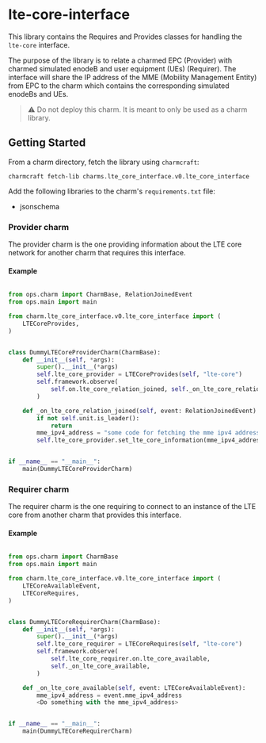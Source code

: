 # lte-core-interface

This library contains the Requires and Provides classes for handling the `lte-core`
interface.

The purpose of the library is to relate a charmed EPC (Provider) with charmed simulated enodeB and
user equipment (UEs) (Requirer). The interface will share the IP address of the MME
(Mobility Management Entity) from EPC to the charm which contains the corresponding
simulated enodeBs and UEs.

> :warning: Do not deploy this charm. It is meant to only be used as a charm library.

## Getting Started

From a charm directory, fetch the library using `charmcraft`:

```shell
charmcraft fetch-lib charms.lte_core_interface.v0.lte_core_interface
```

Add the following libraries to the charm's `requirements.txt` file:

- jsonschema

### Provider charm

The provider charm is the one providing information about the LTE core network
for another charm that requires this interface.

#### Example

```python

from ops.charm import CharmBase, RelationJoinedEvent
from ops.main import main

from charm.lte_core_interface.v0.lte_core_interface import (
    LTECoreProvides,
)


class DummyLTECoreProviderCharm(CharmBase):
    def __init__(self, *args):
        super().__init__(*args)
        self.lte_core_provider = LTECoreProvides(self, "lte-core")
        self.framework.observe(
            self.on.lte_core_relation_joined, self._on_lte_core_relation_joined
        )

    def _on_lte_core_relation_joined(self, event: RelationJoinedEvent) -> None:
        if not self.unit.is_leader():
            return
        mme_ipv4_address = "some code for fetching the mme ipv4 address"
        self.lte_core_provider.set_lte_core_information(mme_ipv4_address=mme_ipv4_address)


if __name__ == "__main__":
    main(DummyLTECoreProviderCharm)
```

### Requirer charm

The requirer charm is the one requiring to connect to an instance of the LTE core
from another charm that provides this interface.

#### Example

```python

from ops.charm import CharmBase
from ops.main import main

from charm.lte_core_interface.v0.lte_core_interface import (
    LTECoreAvailableEvent,
    LTECoreRequires,
)


class DummyLTECoreRequirerCharm(CharmBase):
    def __init__(self, *args):
        super().__init__(*args)
        self.lte_core_requirer = LTECoreRequires(self, "lte-core")
        self.framework.observe(
            self.lte_core_requirer.on.lte_core_available,
            self._on_lte_core_available,
        )

    def _on_lte_core_available(self, event: LTECoreAvailableEvent):
        mme_ipv4_address = event.mme_ipv4_address
        <Do something with the mme_ipv4_address>


if __name__ == "__main__":
    main(DummyLTECoreRequirerCharm)
```
